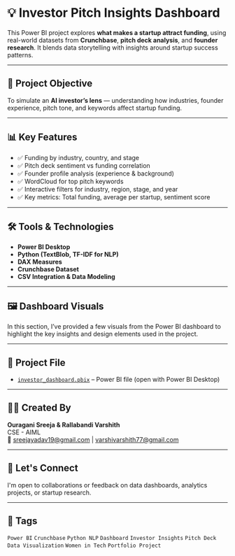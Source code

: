 # 💡 Investor Pitch Insights Dashboard

This Power BI project explores **what makes a startup attract funding**, using real-world datasets from **Crunchbase**, **pitch deck analysis**, and **founder research**. It blends data storytelling with insights around startup success patterns.

---

## 🎯 Project Objective

To simulate an **AI investor’s lens** — understanding how industries, founder experience, pitch tone, and keywords affect startup funding.

---

## 📊 Key Features

- ✅ Funding by industry, country, and stage
- ✅ Pitch deck sentiment vs funding correlation
- ✅ Founder profile analysis (experience & background)
- ✅ WordCloud for top pitch keywords
- ✅ Interactive filters for industry, region, stage, and year
- ✅ Key metrics: Total funding, average per startup, sentiment score

---

## 🛠️ Tools & Technologies

- **Power BI Desktop**
- **Python (TextBlob, TF-IDF for NLP)**
- **DAX Measures**
- **Crunchbase Dataset**
- **CSV Integration & Data Modeling**

---

## 🖼️ Dashboard Visuals

In this section, I’ve provided a few visuals from the Power BI dashboard to highlight the key insights and design elements used in the project.

---

## 📁 Project File

- [`investor_dashboard.pbix`](./investor_dashboard.pbix) – Power BI file (open with Power BI Desktop)

---

## 👩‍💻 Created By

**Ouragani Sreeja & Rallabandi Varshith**  
CSE - AIML  
📧 sreejayadav19@gmail.com | varshivarshith77@gmail.com 

---

## 💬 Let's Connect

I'm open to collaborations or feedback on data dashboards, analytics projects, or startup research.

---

## 🔖 Tags

`Power BI` `Crunchbase` `Python NLP` `Dashboard` `Investor Insights` `Pitch Deck` `Data Visualization` `Women in Tech` `Portfolio Project`

